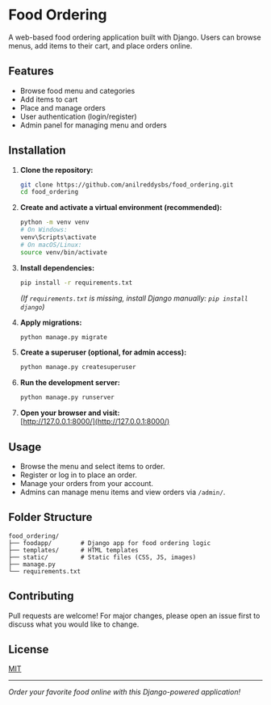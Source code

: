 # Food Ordering

A web-based food ordering application built with Django. Users can browse menus, add items to their cart, and place orders online.

## Features

- Browse food menu and categories
- Add items to cart
- Place and manage orders
- User authentication (login/register)
- Admin panel for managing menu and orders

## Installation

1. **Clone the repository:**
   ```bash
   git clone https://github.com/anilreddysbs/food_ordering.git
   cd food_ordering
   ```

2. **Create and activate a virtual environment (recommended):**
   ```bash
   python -m venv venv
   # On Windows:
   venv\Scripts\activate
   # On macOS/Linux:
   source venv/bin/activate
   ```

3. **Install dependencies:**
   ```bash
   pip install -r requirements.txt
   ```
   *(If `requirements.txt` is missing, install Django manually: `pip install django`)*

4. **Apply migrations:**
   ```bash
   python manage.py migrate
   ```

5. **Create a superuser (optional, for admin access):**
   ```bash
   python manage.py createsuperuser
   ```

6. **Run the development server:**
   ```bash
   python manage.py runserver
   ```

7. **Open your browser and visit:**  
   [http://127.0.0.1:8000/](http://127.0.0.1:8000/)

## Usage

- Browse the menu and select items to order.
- Register or log in to place an order.
- Manage your orders from your account.
- Admins can manage menu items and view orders via `/admin/`.

## Folder Structure

```
food_ordering/
├── foodapp/        # Django app for food ordering logic
├── templates/      # HTML templates
├── static/         # Static files (CSS, JS, images)
├── manage.py
└── requirements.txt
```

## Contributing

Pull requests are welcome! For major changes, please open an issue first to discuss what you would like to change.

## License

[MIT](LICENSE)

---

*Order your favorite food online with this Django-powered application!*
